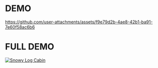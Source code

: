 # DEMO

https://github.com/user-attachments/assets/f9e79d2b-4ae8-42b1-ba91-7e60f58ac6b6

# FULL DEMO
[![Snowy Log Cabin](https://img.youtube.com/vi/VKSf9bsYIZU/0.jpg)](https://youtu.be/VKSf9bsYIZU)
